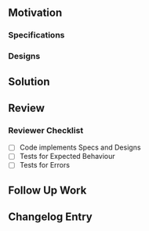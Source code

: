## Motivation

<!--
Thank you for your Pull Request.
How does this change improve Zebra?
-->

### Specifications

<!--
If this PR changes consensus rules, quote them, and link to the Zcash spec or ZIP:
https://zips.z.cash/#nu5-zips
If this PR changes network behaviour, quote and link to the Bitcoin network reference:
https://developer.bitcoin.org/reference/p2p_networking.html
-->

### Designs

<!--
If this PR implements a Zebra design, quote and link to the RFC:
https://github.com/ZcashFoundation/zebra/tree/main/book/src/dev/rfcs/
-->

## Solution

<!--
Summarize the changes in this PR.
Does it close any issues?
-->

## Review

<!--
Is this PR blocking any other work?
If you want a specific reviewer for this PR, tag them here.
-->

### Reviewer Checklist

  - [ ] Code implements Specs and Designs
  - [ ] Tests for Expected Behaviour
  - [ ] Tests for Errors

## Follow Up Work

<!--
Is there anything missing from the solution?
-->

## Changelog Entry

<!--
Does this PR need a changelog entry?
What would be a reasonable suggestion for the wording of the entry?
Is there any extra information that might be relevant or help with the changelog entry?
-->
